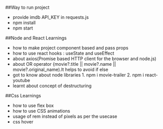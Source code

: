 ##Way to run project
* provide imdb API_KEY in requests.js 
* npm install
* npm start

##Node and React Learnings 

* how to make project component based and pass props
* how to use react hooks : useState and useEffect
*  about axios(Promise based HTTP client for the browser and node.js)
*  about OR operator {movie?.title || movie?.name || movie?.original_name).It helps to avoid if else
* got to know about node libraries
      1. npm i movie-trailer
      2. npm i react-youtube
* learnt about concept of destructuring

##Css Learnings
* how to use flex box
* how to use CSS animations
* usage of rem instead of pixels as per the usecase
* css hover




